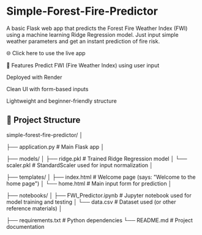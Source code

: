 # Simple-Forest-Fire-Predictor
A basic Flask web app that predicts the Forest Fire Weather Index (FWI) using a machine learning Ridge Regression model.
Just input simple weather parameters and get an instant prediction of fire risk.

🌐 Click here to use the live app

📌 Features
Predict FWI (Fire Weather Index) using user input

Deployed with Render

Clean UI with form-based inputs

Lightweight and beginner-friendly structure
## 📁 Project Structure
simple-forest-fire-predictor/
│

├── application.py # Main Flask app
│

├── models/
│ ├── ridge.pkl # Trained Ridge Regression model
│ └── scaler.pkl # StandardScaler used for input normalization
│

├── templates/
│ ├── index.html # Welcome page (says: "Welcome to the home page")
│ └── home.html # Main input form for prediction
│

├── notebooks/
│ ├── FWI_Predictor.ipynb # Jupyter notebook used for model training and testing
│ └── data.csv # Dataset used (or other reference materials)
│

├── requirements.txt # Python dependencies
└── README.md # Project documentation
